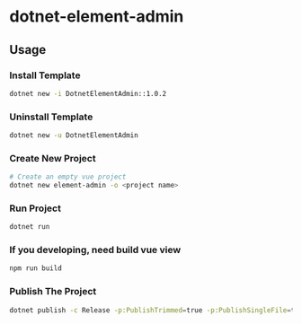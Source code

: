 # dotnet-element-admin

## Usage
### Install Template
```bash
dotnet new -i DotnetElementAdmin::1.0.2
```

### Uninstall Template
```bash
dotnet new -u DotnetElementAdmin
```

### Create New Project
```bash
# Create an empty vue project
dotnet new element-admin -o <project name>
```

### Run Project
```bash
dotnet run
```

### If you developing, need build vue view 
```bash
npm run build
```

### Publish The Project
```bash
dotnet publish -c Release -p:PublishTrimmed=true -p:PublishSingleFile=true --self-contained true -r linux-x64 -o out
```